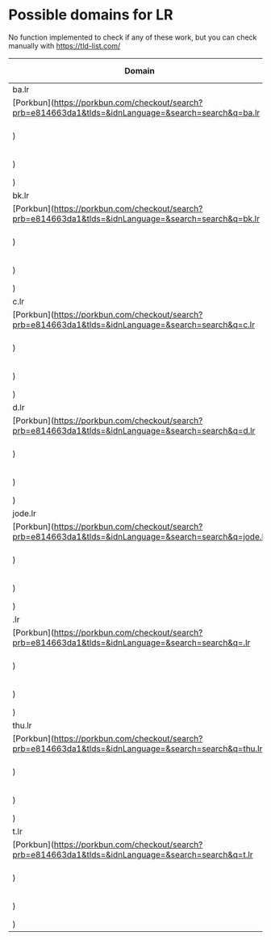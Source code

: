 # Possible domains for LR

No function implemented to check if any of these work, but you can check manually with https://tld-list.com/

| Domain | Porkbun | NameCheap | Google Domains |
|---|---|---|---|
| ba.lr | [Porkbun](https://porkbun.com/checkout/search?prb=e814663da1&tlds=&idnLanguage=&search=search&q=ba.lr) | [Namecheap](https://www.namecheap.com/domains/registration/results/?domain=ba.lr) | [Google](https://domains.google.com/registrar/search?searchTerm=ba.lr) |
| bk.lr | [Porkbun](https://porkbun.com/checkout/search?prb=e814663da1&tlds=&idnLanguage=&search=search&q=bk.lr) | [Namecheap](https://www.namecheap.com/domains/registration/results/?domain=bk.lr) | [Google](https://domains.google.com/registrar/search?searchTerm=bk.lr) |
| c.lr | [Porkbun](https://porkbun.com/checkout/search?prb=e814663da1&tlds=&idnLanguage=&search=search&q=c.lr) | [Namecheap](https://www.namecheap.com/domains/registration/results/?domain=c.lr) | [Google](https://domains.google.com/registrar/search?searchTerm=c.lr) |
| d.lr | [Porkbun](https://porkbun.com/checkout/search?prb=e814663da1&tlds=&idnLanguage=&search=search&q=d.lr) | [Namecheap](https://www.namecheap.com/domains/registration/results/?domain=d.lr) | [Google](https://domains.google.com/registrar/search?searchTerm=d.lr) |
| jode.lr | [Porkbun](https://porkbun.com/checkout/search?prb=e814663da1&tlds=&idnLanguage=&search=search&q=jode.lr) | [Namecheap](https://www.namecheap.com/domains/registration/results/?domain=jode.lr) | [Google](https://domains.google.com/registrar/search?searchTerm=jode.lr) |
| .lr | [Porkbun](https://porkbun.com/checkout/search?prb=e814663da1&tlds=&idnLanguage=&search=search&q=.lr) | [Namecheap](https://www.namecheap.com/domains/registration/results/?domain=.lr) | [Google](https://domains.google.com/registrar/search?searchTerm=.lr) |
| thu.lr | [Porkbun](https://porkbun.com/checkout/search?prb=e814663da1&tlds=&idnLanguage=&search=search&q=thu.lr) | [Namecheap](https://www.namecheap.com/domains/registration/results/?domain=thu.lr) | [Google](https://domains.google.com/registrar/search?searchTerm=thu.lr) |
| t.lr | [Porkbun](https://porkbun.com/checkout/search?prb=e814663da1&tlds=&idnLanguage=&search=search&q=t.lr) | [Namecheap](https://www.namecheap.com/domains/registration/results/?domain=t.lr) | [Google](https://domains.google.com/registrar/search?searchTerm=t.lr) |
